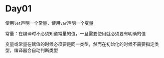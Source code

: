 # Day01

使用`let`声明一个常量，使用`var`声明一个变量

常量：在编译时不必须知道常量的值，一旦需要使用就必须要有明确的值



变量或常量在赋值的时候必须要是同一类型，然而在初始化的时候不需要指定类型，编译器会自动判断类型



